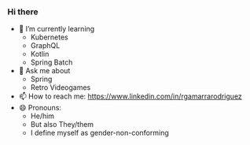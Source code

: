 ### Hi there 

+ 🌱 I’m currently learning 
  + Kubernetes
  + GraphQL
  + Kotlin
  + Spring Batch
+ 💬 Ask me about
  + Spring
  + Retro Videogames
+ 📫 How to reach me: https://www.linkedin.com/in/rgamarrarodriguez
+ 😄 Pronouns:
  + He/him
  + But also They/them
  + I define myself as gender-non-conforming

<!--
**RUBenGAMArrarodRiguEZ-ToMtOm/RUBenGAMArrarodRiguEZ-ToMtOm** is a ✨ _special_ ✨ repository because its `README.md` (this file) appears on your GitHub profile.

Here are some ideas to get you started:

- 🔭 I’m currently working on ...
- 🌱 I’m currently learning ...
- 👯 I’m looking to collaborate on ...
- 🤔 I’m looking for help with ...
- 💬 Ask me about ...
- 📫 How to reach me: ...
- 😄 Pronouns: ...
- ⚡ Fun fact: ...
-->

